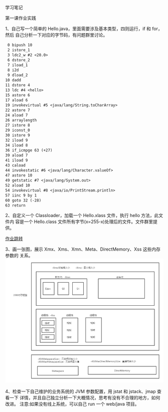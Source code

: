 学习笔记

第一课作业实践

1、自己写一个简单的 Hello.java，里面需要涉及基本类型，四则运行，if 和 for，然后 自己分析一下对应的字节码，有问题群里讨论。
```
 0 bipush 10
 2 istore_1
 3 ldc2_w #2 <20.0>
 6 dstore_2
 7 iload_1
 8 i2d
 9 dload_2
10 dadd
11 dstore 4
13 ldc #4 <hello>
15 astore 6
17 aload 6
19 invokevirtual #5 <java/lang/String.toCharArray>
22 astore 7
24 aload 7
26 arraylength
27 istore 8
29 iconst_0
30 istore 9
32 iload 9
34 iload 8
36 if_icmpge 63 (+27)
39 aload 7
41 iload 9
43 caload
44 invokestatic #6 <java/lang/Character.valueOf>
47 astore 10
49 getstatic #7 <java/lang/System.out>
52 aload 10
54 invokevirtual #8 <java/io/PrintStream.println>
57 iinc 9 by 1
60 goto 32 (-28)
63 return

```
2、自定义一个 Classloader，加载一个 Hello.xlass 文件，执行 hello 方法，此文件内 容是一个 Hello.class 文件所有字节(x=255-x)处理后的文件。文件群里提供。

[作业跳转](/Week_01/code/HelloClassLoader.java)

3、画一张图，展示 Xmx、Xms、Xmn、Meta、DirectMemory、Xss 这些内存参数的 关系。![iamge](resources/JVM参数与内存模型.png)

4、检查一下自己维护的业务系统的 JVM 参数配置，用 jstat 和 jstack、jmap 查看一下 详情，并且自己独立分析一下大概情况，思考有没有不合理的地方，如何改进。 注意:如果没有线上系统，可以自己 run 一个 web/java 项目。